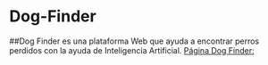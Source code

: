 # Dog-Finder
##Dog Finder es una plataforma Web que ayuda a encontrar perros perdidos con la ayuda de Inteligencia Artificial.
[Página Dog Finder:](https://dogfinder.com.mx/)
